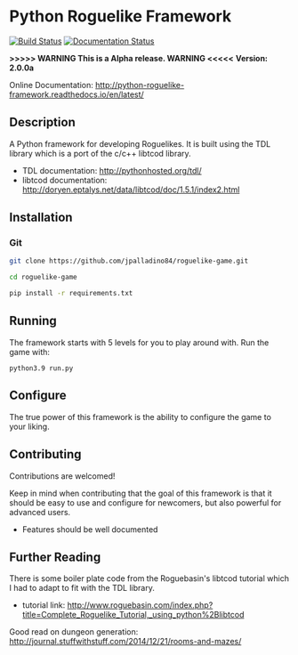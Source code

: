 # Python Roguelike Framework

[![Build Status](https://travis-ci.org/jpalladino84/Python-Roguelike-Framework.svg?branch=master)](https://travis-ci.org/jpalladino84/Python-Roguelike-Framework) [![Documentation Status](https://readthedocs.org/projects/python-roguelike-framework/badge/?version=latest)](http://python-roguelike-framework.readthedocs.io/en/latest/?badge=latest)

**>>>>> WARNING This is a Alpha release. WARNING <<<<<**
**Version: 2.0.0a**

Online Documentation:
<http://python-roguelike-framework.readthedocs.io/en/latest/>

## Description

A Python framework for developing Roguelikes.
It is built using the TDL library which is a port of the c/c++ libtcod library.

- TDL documentation: <http://pythonhosted.org/tdl/>
- libtcod documentation: <http://doryen.eptalys.net/data/libtcod/doc/1.5.1/index2.html>

## Installation

### Git

```sh
git clone https://github.com/jpalladino84/roguelike-game.git

cd roguelike-game

pip install -r requirements.txt
```

## Running

The framework starts with 5 levels for you to play around with. Run the game with:

`python3.9 run.py`

## Configure

The true power of this framework is the ability to configure the game to your liking.

## Contributing

Contributions are welcomed!

Keep in mind when contributing that the goal of this framework is that it should be easy to
use and configure for newcomers, but also powerful for advanced users.

- Features should be well documented

## Further Reading

There is some boiler plate code from the Roguebasin's libtcod tutorial which I had to adapt to fit with the TDL library.

- tutorial link: <http://www.roguebasin.com/index.php?title=Complete_Roguelike_Tutorial,_using_python%2Blibtcod>

Good read on dungeon generation: <http://journal.stuffwithstuff.com/2014/12/21/rooms-and-mazes/>
